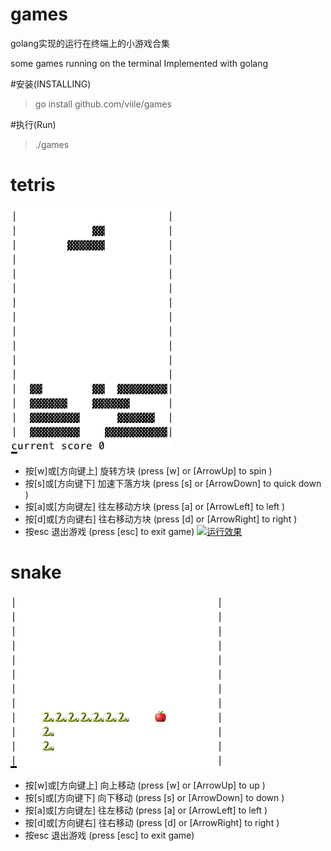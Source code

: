 # games

golang实现的运行在终端上的小游戏合集

some games running on the terminal Implemented with golang

#安装(INSTALLING)
> go install github.com/viile/games

#执行(Run)
> ./games

# tetris
![example](./docs/tetris.png)
* 按[w]或[方向键上] 旋转方块 (press [w] or [ArrowUp] to spin )
* 按[s]或[方向键下] 加速下落方块 (press [s] or [ArrowDown] to quick down )
* 按[a]或[方向键左] 往左移动方块 (press [a] or [ArrowLeft] to left )
* 按[d]或[方向键右] 往右移动方块 (press [d] or [ArrowRight] to right )
* 按esc 退出游戏 (press [esc] to exit game)
[![运行效果](https://asciinema.org/a/MlA8Q9K4deRmLzYImUjfMHXAT.png)](https://asciinema.org/a/MlA8Q9K4deRmLzYImUjfMHXAT)

# snake
![example](./docs/snake.png)
* 按[w]或[方向键上] 向上移动 (press [w] or [ArrowUp] to up )
* 按[s]或[方向键下] 向下移动 (press [s] or [ArrowDown] to down )
* 按[a]或[方向键左] 往左移动 (press [a] or [ArrowLeft] to left )
* 按[d]或[方向键右] 往右移动 (press [d] or [ArrowRight] to right )
* 按esc 退出游戏 (press [esc] to exit game)